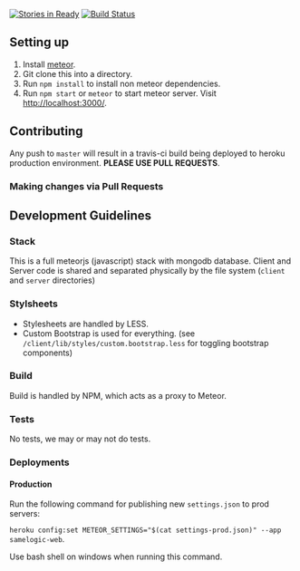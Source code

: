 [![Stories in Ready](https://badge.waffle.io/Samelogic/samelogic-web.png?label=ready&title=Ready)](https://waffle.io/Samelogic/samelogic-web)
[![Build Status](https://travis-ci.org/Samelogic/samelogic-web.svg?branch=master)](https://travis-ci.org/Samelogic/samelogic-web)

## Setting up

1. Install [meteor](https://www.meteor.com/install).
1. Git clone this into a directory.
1. Run `npm install` to install non meteor dependencies.
1. Run `npm start` or `meteor` to start meteor server. Visit [http://localhost:3000/](http://localhost:3000/).

## Contributing

Any push to `master` will result in a travis-ci build being deployed to heroku production environment. **PLEASE USE PULL REQUESTS**.

### Making changes via Pull Requests


## Development Guidelines

### Stack

This is a full meteorjs (javascript) stack with mongodb database. Client and Server code is shared and separated physically by the file system (`client` and `server` directories)

### Stylsheets

- Stylesheets are handled by LESS.
- Custom Bootstrap is used for everything. (see `/client/lib/styles/custom.bootstrap.less` for toggling bootstrap components)

### Build

Build is handled by NPM, which acts as a proxy to Meteor.

### Tests

No tests, we may or may not do tests.

### Deployments

#### Production

Run the following command for publishing new `settings.json` to prod servers: 

`heroku config:set METEOR_SETTINGS="$(cat settings-prod.json)" --app samelogic-web`.

Use bash shell on windows when running this command.